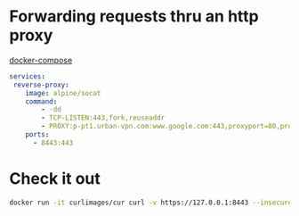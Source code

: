# Forwarding requests thru an http proxy

[docker-compose](docker-compose.yml)

```yaml
services:
 reverse-proxy:
    image: alpine/socat    
    command:
        - -dd 
        - TCP-LISTEN:443,fork,reuseaddr 
        - PROXY:p-pt1.urban-vpn.com:www.google.com:443,proxyport=80,proxyauth=urbanvpn@urban-vpn.com:urbanvpn4321
    ports:
      - 8443:443  
 ```
 
# Check it out
 
 ```bash
docker run -it curlimages/cur curl -v https://127.0.0.1:8443 --insecure
 ```
